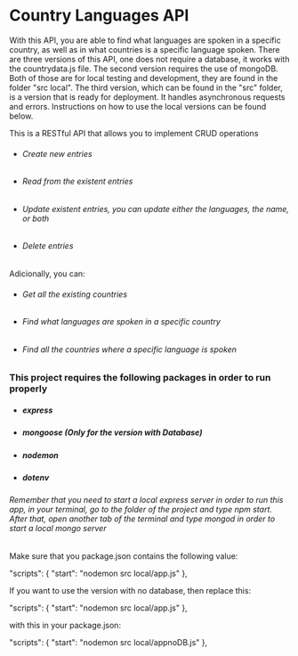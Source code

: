 # Country Languages API
With this API, you are able to find what languages are spoken in a specific country, as well as in what countries is a specific language spoken. There are three versions of this API, one does not require a database, it works with the countrydata.js file. The second version requires the use of mongoDB. Both of those are for local testing and development, they are found in the folder "src local". The third version, which can be found in the "src" folder, is a version that is ready for deployment. It handles asynchronous requests and errors. Instructions on how to use the local versions can be found below.

This is a RESTful API that allows you to implement CRUD operations  
* ###### Create new entries
* ###### Read from the existent entries
* ###### Update existent entries, you can update either the languages, the name, or both
* ###### Delete entries 

Adicionally, you can:
* ###### Get all the existing countries
* ###### Find what languages are spoken in a specific country
* ###### Find all the countries where a specific language is spoken 



### This project requires the following packages in order to run properly

* ##### express 

* ##### mongoose (Only for the version with Database)

* ##### nodemon

* ##### dotenv



###### Remember that you need to start a local express server in order to run this app, in your terminal, go to the folder of the project and type npm start. After that, open another tab of the terminal and type mongod in order to start a local mongo server

 Make sure that you package.json contains the following value:
 
  "scripts": {
    "start": "nodemon src local/app.js"
 },
 
 If you want to use the version with no database, then replace this: 
 
 "scripts": {
    "start": "nodemon src local/app.js"
 },

 with this in your package.json:
 
 "scripts": {
    "start": "nodemon src local/appnoDB.js"
 },